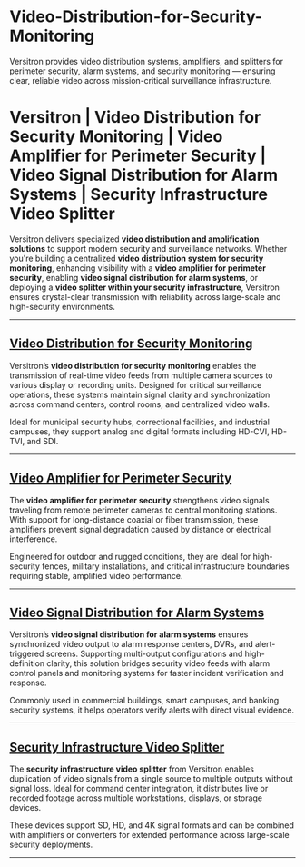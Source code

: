 # Video-Distribution-for-Security-Monitoring
Versitron provides video distribution systems, amplifiers, and splitters for perimeter security, alarm systems, and security monitoring — ensuring clear, reliable video across mission-critical surveillance infrastructure.
# Versitron | Video Distribution for Security Monitoring | Video Amplifier for Perimeter Security | Video Signal Distribution for Alarm Systems | Security Infrastructure Video Splitter

Versitron delivers specialized **video distribution and amplification solutions** to support modern security and surveillance networks. Whether you're building a centralized **video distribution system for security monitoring**, enhancing visibility with a **video amplifier for perimeter security**, enabling **video signal distribution for alarm systems**, or deploying a **video splitter within your security infrastructure**, Versitron ensures crystal-clear transmission with reliability across large-scale and high-security environments.

---

## [Video Distribution for Security Monitoring](https://www.versitron.com/products/vdau1664-video-distribution-amplifiers-model-vdau1664)  
Versitron’s **video distribution for security monitoring** enables the transmission of real-time video feeds from multiple camera sources to various display or recording units. Designed for critical surveillance operations, these systems maintain signal clarity and synchronization across command centers, control rooms, and centralized video walls.

Ideal for municipal security hubs, correctional facilities, and industrial campuses, they support analog and digital formats including HD-CVI, HD-TVI, and SDI.

---

## [Video Amplifier for Perimeter Security](https://www.versitron.com/products/video-distribution-amplifier-analog-hd-interface-16-video-inputs-32-video-outputs)  
The **video amplifier for perimeter security** strengthens video signals traveling from remote perimeter cameras to central monitoring stations. With support for long-distance coaxial or fiber transmission, these amplifiers prevent signal degradation caused by distance or electrical interference.

Engineered for outdoor and rugged conditions, they are ideal for high-security fences, military installations, and critical infrastructure boundaries requiring stable, amplified video performance.

---

## [Video Signal Distribution for Alarm Systems](https://www.versitron.com/products/vdahdsdi1632-video-distribution-amplifiers-model-hdsdi)  
Versitron’s **video signal distribution for alarm systems** ensures synchronized video output to alarm response centers, DVRs, and alert-triggered screens. Supporting multi-output configurations and high-definition clarity, this solution bridges security video feeds with alarm control panels and monitoring systems for faster incident verification and response.

Commonly used in commercial buildings, smart campuses, and banking security systems, it helps operators verify alerts with direct visual evidence.

---

## [Security Infrastructure Video Splitter](https://www.versitron.com/collections/video-distribution-amplifiers)  
The **security infrastructure video splitter** from Versitron enables duplication of video signals from a single source to multiple outputs without signal loss. Ideal for command center integration, it distributes live or recorded footage across multiple workstations, displays, or storage devices.

These devices support SD, HD, and 4K signal formats and can be combined with amplifiers or converters for extended performance across large-scale security deployments.

---
